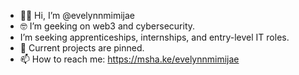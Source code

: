 - 👋🏽 Hi, I’m @evelynnmimijae
- 🤓 I’m geeking on web3 and cybersecurity.
-  I’m seeking apprenticeships, internships, and entry-level IT roles.
- 📌 Current projects are pinned. 
- 📫 How to reach me: https://msha.ke/evelynnmimijae
  

<!---
evelynnmimijae/evelynnmimijae is a ✨ special ✨ repository because its `README.md` (this file) appears on your GitHub profile.
You can click the Preview link to take a look at your changes.
--->

